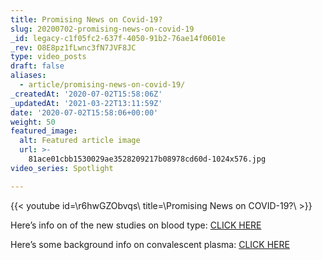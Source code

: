 ```yaml
---
title: Promising News on Covid-19?
slug: 20200702-promising-news-on-covid-19
_id: legacy-c1f05fc2-637f-4050-91b2-76ae14f0601e
_rev: O8E8pz1fLwnc3fN7JVF8JC
type: video_posts
draft: false
aliases:
  - article/promising-news-on-covid-19/
_createdAt: '2020-07-02T15:58:06Z'
_updatedAt: '2021-03-22T13:11:59Z'
date: '2020-07-02T15:58:06+00:00'
weight: 50
featured_image:
  alt: Featured article image
  url: >-
    81ace01cbb1530029ae3528209217b08978cd60d-1024x576.jpg
video_series: Spotlight

---
```

{{< youtube id=\r6hwGZObvqs\ title=\Promising News on COVID-19?\ >}}

Here’s info on of the new studies on blood type: [CLICK HERE](https://www.tmc.edu/news/2020/06/blood-type-may-affect-covid-19-outcomes-study-shows/)

Here’s some background info on convalescent plasma: [CLICK HERE](https://news.utexas.edu/2020/06/02/covid-19-convalescent-plasma-therapy-is-safe-with-76-of-patients-improving/)